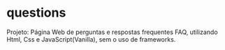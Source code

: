 # questions
 Projeto: Página Web de perguntas e respostas frequentes FAQ, utilizando Html, Css e JavaScript(Vanilla), sem o uso de frameworks.
